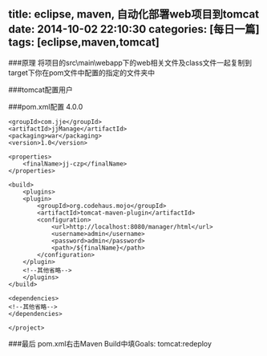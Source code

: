 title: eclipse, maven, 自动化部署web项目到tomcat
date: 2014-10-02 22:10:30
categories: [每日一篇]
tags: [eclipse,maven,tomcat]
---
###原理
将项目的src\main\webapp下的web相关文件及class文件一起复制到target下你在pom文件中配置的指定的文件夹中

###tomcat配置用户
    <role rolename="manager"/>
    <role rolename="admin"/>
    <role rolename="manager-gui"/>
    <user username = "admin" password = "admin" roles = "admin,manager,manager-gui,manager-script,manager-jmx,manager-status" />
<!--more-->
###pom.xml配置
    <project xmlns="http://maven.apache.org/POM/4.0.0"  xmlns:xsi="http://www.w3.org/2001/XMLSchema-instance"  xsi:schemaLocation="http://maven.apache.org/POM/4.0.0 http://maven.apache.org/xsd/maven-4.0.0.xsd">
    <modelVersion>4.0.0</modelVersion>
    
    <groupId>com.jje</groupId>
    <artifactId>jjManage</artifactId>
    <packaging>war</packaging>
    <version>1.0</version>
    
    <properties>
        <finalName>jj-czp</finalName> 
    </properties>
      
    <build>
        <plugins>
        <plugin>  
            <groupId>org.codehaus.mojo</groupId>  
            <artifactId>tomcat-maven-plugin</artifactId>  
            <configuration>  
                <url>http://localhost:8080/manager/html</url>  
                <username>admin</username>  
                <password>admin</password>  
                <path>/${finalName}</path>  
            </configuration>
        </plugin>
        <!--其他省略-->
        </plugins>
    </build>
      
    <dependencies>
    <!--其他省略-->
    </dependencies>
    
    </project>   


###最后
pom.xml右击Maven Build中填Goals: tomcat:redeploy